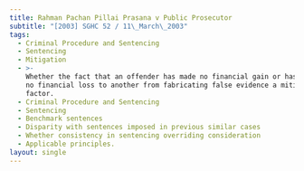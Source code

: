 ```yaml
---
title: Rahman Pachan Pillai Prasana v Public Prosecutor
subtitle: "[2003] SGHC 52 / 11\_March\_2003"
tags:
  - Criminal Procedure and Sentencing
  - Sentencing
  - Mitigation
  - >-
    Whether the fact that an offender has made no financial gain or has caused
    no financial loss to another from fabricating false evidence a mitigating
    factor.
  - Criminal Procedure and Sentencing
  - Sentencing
  - Benchmark sentences
  - Disparity with sentences imposed in previous similar cases
  - Whether consistency in sentencing overriding consideration
  - Applicable principles.
layout: single
---
```


